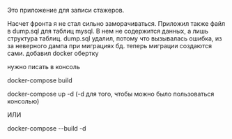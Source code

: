 Это приложение для записи стажеров. 

Насчет фронта я не стал сильно заморачиваться. Приложил также файл в dump.sql для таблиц mysql. В нем не содержится данных, а лишь структура таблиц.
dump.sql удалил, потому что вызывалась ошибка, из за неверного дампа при миграциях бд. теперь миграции создаются сами.
добавил docker обертку

нужно писать в консоль

docker-compose build

docker-compose up -d (-d для того, чтобы можно было пользоваться консолью)

ИЛИ

docker-compose --build -d

